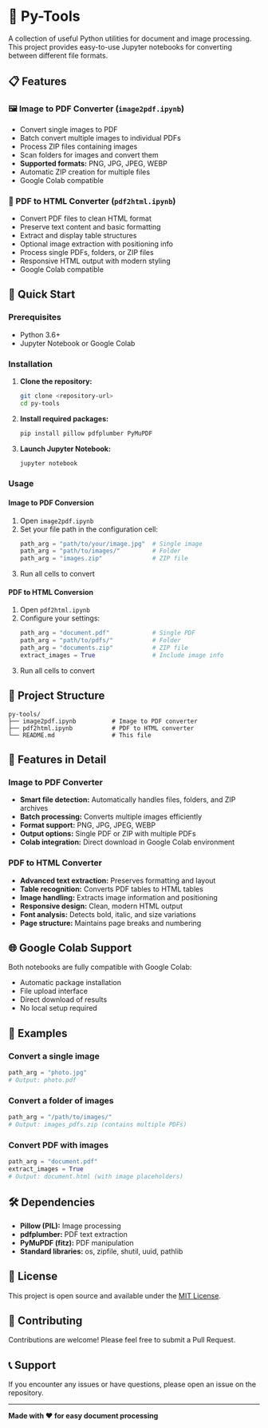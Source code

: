 # 🐍 Py-Tools

A collection of useful Python utilities for document and image processing. This project provides easy-to-use Jupyter notebooks for converting between different file formats.

## 📋 Features

### 🖼️ Image to PDF Converter (`image2pdf.ipynb`)
- Convert single images to PDF
- Batch convert multiple images to individual PDFs
- Process ZIP files containing images
- Scan folders for images and convert them
- **Supported formats:** PNG, JPG, JPEG, WEBP
- Automatic ZIP creation for multiple files
- Google Colab compatible

### 📄 PDF to HTML Converter (`pdf2html.ipynb`)
- Convert PDF files to clean HTML format
- Preserve text content and basic formatting
- Extract and display table structures
- Optional image extraction with positioning info
- Process single PDFs, folders, or ZIP files
- Responsive HTML output with modern styling
- Google Colab compatible

## 🚀 Quick Start

### Prerequisites
- Python 3.6+
- Jupyter Notebook or Google Colab

### Installation

1. **Clone the repository:**
   ```bash
   git clone <repository-url>
   cd py-tools
   ```

2. **Install required packages:**
   ```bash
   pip install pillow pdfplumber PyMuPDF
   ```

3. **Launch Jupyter Notebook:**
   ```bash
   jupyter notebook
   ```

### Usage

#### Image to PDF Conversion
1. Open `image2pdf.ipynb`
2. Set your file path in the configuration cell:
   ```python
   path_arg = "path/to/your/image.jpg"  # Single image
   path_arg = "path/to/images/"         # Folder
   path_arg = "images.zip"              # ZIP file
   ```
3. Run all cells to convert

#### PDF to HTML Conversion
1. Open `pdf2html.ipynb`
2. Configure your settings:
   ```python
   path_arg = "document.pdf"            # Single PDF
   path_arg = "path/to/pdfs/"           # Folder
   path_arg = "documents.zip"           # ZIP file
   extract_images = True                # Include image info
   ```
3. Run all cells to convert

## 📁 Project Structure

```
py-tools/
├── image2pdf.ipynb          # Image to PDF converter
├── pdf2html.ipynb           # PDF to HTML converter
└── README.md                # This file
```

## 🔧 Features in Detail

### Image to PDF Converter
- **Smart file detection:** Automatically handles files, folders, and ZIP archives
- **Batch processing:** Converts multiple images efficiently
- **Format support:** PNG, JPG, JPEG, WEBP
- **Output options:** Single PDF or ZIP with multiple PDFs
- **Colab integration:** Direct download in Google Colab environment

### PDF to HTML Converter
- **Advanced text extraction:** Preserves formatting and layout
- **Table recognition:** Converts PDF tables to HTML tables
- **Image handling:** Extracts image information and positioning
- **Responsive design:** Clean, modern HTML output
- **Font analysis:** Detects bold, italic, and size variations
- **Page structure:** Maintains page breaks and numbering

## 🌐 Google Colab Support

Both notebooks are fully compatible with Google Colab:
- Automatic package installation
- File upload interface
- Direct download of results
- No local setup required

## 📝 Examples

### Convert a single image
```python
path_arg = "photo.jpg"
# Output: photo.pdf
```

### Convert a folder of images
```python
path_arg = "/path/to/images/"
# Output: images_pdfs.zip (contains multiple PDFs)
```

### Convert PDF with images
```python
path_arg = "document.pdf"
extract_images = True
# Output: document.html (with image placeholders)
```

## 🛠️ Dependencies

- **Pillow (PIL):** Image processing
- **pdfplumber:** PDF text extraction
- **PyMuPDF (fitz):** PDF manipulation
- **Standard libraries:** os, zipfile, shutil, uuid, pathlib

## 📄 License

This project is open source and available under the [MIT License](LICENSE).

## 🤝 Contributing

Contributions are welcome! Please feel free to submit a Pull Request.

## 📞 Support

If you encounter any issues or have questions, please open an issue on the repository.

---

**Made with ❤️ for easy document processing**

